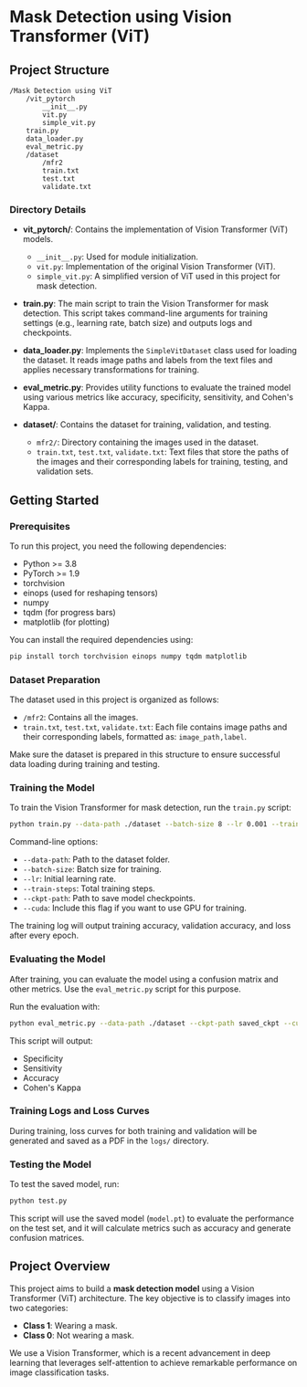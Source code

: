 # Mask Detection using Vision Transformer (ViT)

## Project Structure

```
/Mask Detection using ViT
    /vit_pytorch
        __init__.py
        vit.py
        simple_vit.py
    train.py
    data_loader.py
    eval_metric.py
    /dataset
        /mfr2
        train.txt
        test.txt
        validate.txt
```

### Directory Details

- **vit_pytorch/**: Contains the implementation of Vision Transformer (ViT) models.
  - `__init__.py`: Used for module initialization.
  - `vit.py`: Implementation of the original Vision Transformer (ViT).
  - `simple_vit.py`: A simplified version of ViT used in this project for mask detection.

- **train.py**: The main script to train the Vision Transformer for mask detection. This script takes command-line arguments for training settings (e.g., learning rate, batch size) and outputs logs and checkpoints.

- **data_loader.py**: Implements the `SimpleVitDataset` class used for loading the dataset. It reads image paths and labels from the text files and applies necessary transformations for training.

- **eval_metric.py**: Provides utility functions to evaluate the trained model using various metrics like accuracy, specificity, sensitivity, and Cohen's Kappa.

- **dataset/**: Contains the dataset for training, validation, and testing.
  - `mfr2/`: Directory containing the images used in the dataset.
  - `train.txt`, `test.txt`, `validate.txt`: Text files that store the paths of the images and their corresponding labels for training, testing, and validation sets.


## Getting Started

### Prerequisites
To run this project, you need the following dependencies:
- Python >= 3.8
- PyTorch >= 1.9
- torchvision
- einops (used for reshaping tensors)
- numpy
- tqdm (for progress bars)
- matplotlib (for plotting)

You can install the required dependencies using:
```bash
pip install torch torchvision einops numpy tqdm matplotlib
```

### Dataset Preparation

The dataset used in this project is organized as follows:
- `/mfr2`: Contains all the images.
- `train.txt`, `test.txt`, `validate.txt`: Each file contains image paths and their corresponding labels, formatted as: `image_path,label`.

Make sure the dataset is prepared in this structure to ensure successful data loading during training and testing.

### Training the Model

To train the Vision Transformer for mask detection, run the `train.py` script:

```bash
python train.py --data-path ./dataset --batch-size 8 --lr 0.001 --train-steps 20000 --ckpt-path saved_ckpt --cuda
```

Command-line options:
- `--data-path`: Path to the dataset folder.
- `--batch-size`: Batch size for training.
- `--lr`: Initial learning rate.
- `--train-steps`: Total training steps.
- `--ckpt-path`: Path to save model checkpoints.
- `--cuda`: Include this flag if you want to use GPU for training.

The training log will output training accuracy, validation accuracy, and loss after every epoch.

### Evaluating the Model

After training, you can evaluate the model using a confusion matrix and other metrics. Use the `eval_metric.py` script for this purpose.

Run the evaluation with:
```bash
python eval_metric.py --data-path ./dataset --ckpt-path saved_ckpt --cuda
```

This script will output:
- Specificity
- Sensitivity
- Accuracy
- Cohen's Kappa

### Training Logs and Loss Curves

During training, loss curves for both training and validation will be generated and saved as a PDF in the `logs/` directory.

### Testing the Model
To test the saved model, run:
```bash
python test.py
```
This script will use the saved model (`model.pt`) to evaluate the performance on the test set, and it will calculate metrics such as accuracy and generate confusion matrices.

## Project Overview

This project aims to build a **mask detection model** using a Vision Transformer (ViT) architecture. The key objective is to classify images into two categories:
- **Class 1**: Wearing a mask.
- **Class 0**: Not wearing a mask.

We use a Vision Transformer, which is a recent advancement in deep learning that leverages self-attention to achieve remarkable performance on image classification tasks.
